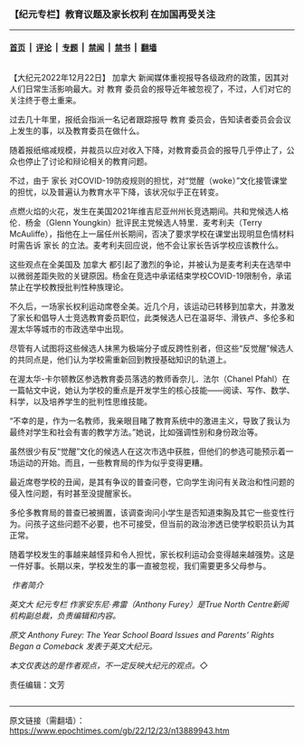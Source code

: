 ### 【纪元专栏】教育议题及家长权利 在加国再受关注

---

#### [首页](../../../..?n13889943) &nbsp;|&nbsp; [评论](../../../../../epoch-comment?n13889943) &nbsp;|&nbsp; [专题](../../../../../epoch-special?n13889943) &nbsp;|&nbsp; [禁闻](../../../../../epoch-news?n13889943) &nbsp;|&nbsp; [禁书](../../../../../books?n13889943) &nbsp;|&nbsp; [翻墙](https://github.com/gfw-breaker/nogfw/blob/master/README.md?n13889943)


<div class="column" id="artbody" itemprop="articleBody">
 <!-- article content begin -->
 <p>
  【大纪元2022年12月22日】
  <ok href="https://www.epochtimes.com/gb/tag/%E5%8A%A0%E6%8B%BF%E5%A4%A7.html">
   加拿大
  </ok>
  新闻媒体重视报导各级政府的政策，因其对人们日常生活影响最大。对
  <ok href="https://www.epochtimes.com/gb/tag/%E6%95%99%E8%82%B2.html">
   教育
  </ok>
  委员会的报导近年被忽视了，不过，人们对它的关注终于卷土重来。
 </p>
 <p>
  过去几十年里，报纸会指派一名记者跟踪报导
  <ok href="https://www.epochtimes.com/gb/tag/%E6%95%99%E8%82%B2.html">
   教育
  </ok>
  委员会，告知读者委员会会议上发生的事，以及教育委员在做什么。
 </p>
 <p>
  随着报纸缩减规模，并裁员以应对收入下降，对教育委员会的报导几乎停止了，公众也停止了讨论和辩论相关的教育问题。
 </p>
 <p>
  不过，由于
  <ok href="https://www.epochtimes.com/gb/tag/%E5%AE%B6%E9%95%BF.html">
   家长
  </ok>
  对COVID-19防疫规则的担忧，对“觉醒（woke）”文化接管课堂的担忧，以及普遍认为教育水平下降，该状况似乎正在转变。
 </p>
 <p>
  点燃火焰的火花，发生在美国2021年维吉尼亚州州长竞选期间。共和党候选人格伦．杨金（Glenn Youngkin）批评民主党候选人特里．麦考利夫（Terry McAuliffe），指他在上一届任州长期间，否决了要求学校在课堂出现明显色情材料时需告诉
  <ok href="https://www.epochtimes.com/gb/tag/%E5%AE%B6%E9%95%BF.html">
   家长
  </ok>
  的立法。麦考利夫回应说，他不会让家长告诉学校应该教什么。
 </p>
 <p>
  这些观点在全美国及
  <ok href="https://www.epochtimes.com/gb/tag/%E5%8A%A0%E6%8B%BF%E5%A4%A7.html">
   加拿大
  </ok>
  都引起了激烈的争论，并被认为是麦考利夫在选举中以微弱差距失败的关键原因。杨金在竞选中承诺结束学校COVID-19限制令，承诺禁止在学校教授批判性种族理论。
 </p>
 <p>
  不久后，一场家长权利运动席卷全美。近几个月，该运动已转移到加拿大，并激发了家长和倡导人士竞选教育委员职位，此类候选人已在温哥华、滑铁卢、多伦多和渥太华等城市的市政选举中出现。
 </p>
 <p>
  尽管有人试图将这些候选人抹黑为极端分子或反跨性别者，但这些“反觉醒”候选人的共同点是，他们认为学校需重新回到教授基础知识的轨道上。
 </p>
 <p>
  在渥太华-卡尔顿教区参选教育委员落选的教师香奈儿．法尔（Chanel Pfahl）在一篇帖文中说，她认为学校的重点是开发学生的核心技能——阅读、写作、数学、科学，以及培养学生的批判性思维技能。
 </p>
 <p>
  “不幸的是，作为一名教师，我亲眼目睹了教育系统中的激进主义，导致了我认为最终对学生和社会有害的教学方法。”她说，比如强调性别和身份政治等。
 </p>
 <p>
  虽然很少有反“觉醒”文化的候选人在这次市选中获胜，但他们的参选可能预示着一场运动的开始。而且，一些教育局的作为似乎变得更糟。
 </p>
 <p>
  最近席卷学校的丑闻，是其有争议的普查问卷，它向学生询问有关政治和性问题的侵入性问题，有时甚至没提醒家长。
 </p>
 <p>
  多伦多教育局的普查已被搁置，该调查询问小学生是否知道束胸及其它一些变性行为。问孩子这些问题不必要，也不可接受，但当前的政治渗透已使学校职员认为其正常。
 </p>
 <p>
  随着学校发生的事越来越怪异和令人担忧，家长权利运动会变得越来越强势。这是一件好事。长期以来，学校发生的事一直被忽视，我们需要更多父母参与。
 </p>
 <p>
  <em>
   <ok href="https://i.epochtimes.com/assets/uploads/2022/12/id13889950-AnthonyFurey_WEB.jpg">
    <img alt="" class="wp-image-13889950 alignleft" src="https://i.epochtimes.com/assets/uploads/2022/12/id13889950-AnthonyFurey_WEB.jpg"/>
   </ok>
   作者简介
  </em>
 </p>
 <p>
  <em>
   英文大
   <ok href="https://www.epochtimes.com/gb/tag/%E7%BA%AA%E5%85%83%E4%B8%93%E6%A0%8F.html">
    纪元专栏
   </ok>
   作家安东尼·弗雷（Anthony Furey）是True North Centre新闻机构副总裁，负责编辑和内容。
  </em>
 </p>
 <p>
  <em>
   原文
   <ok href="https://www.theepochtimes.com/anthony-furey-the-year-school-board-issues-and-parents-rights-began-making-a-comeback_4931241.html">
    Anthony Furey: The Year School Board Issues and Parents’ Rights Began a Comeback
   </ok>
   发表于英文大纪元。
  </em>
 </p>
 <p>
  <em>
   本文仅表达的是作者观点，不一定反映大纪元的观点。◇
  </em>
 </p>
 <p>
  责任编辑：文芳
 </p>
 <!-- article content end -->
</div>


---

原文链接（需翻墙）：https://www.epochtimes.com/gb/22/12/23/n13889943.htm